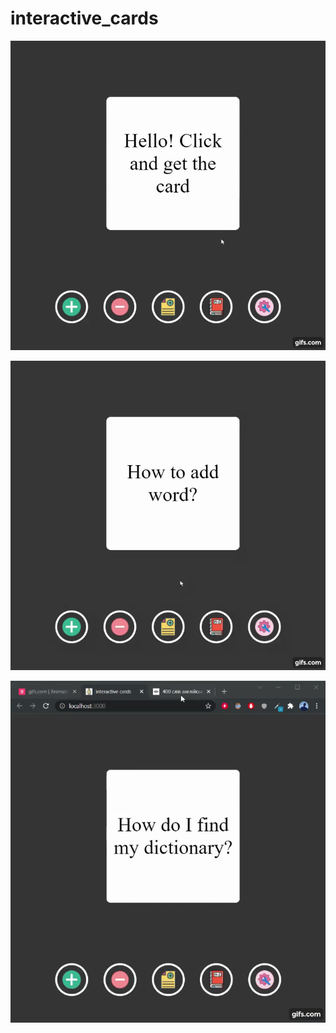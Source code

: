 # interactive_cards

![Alt Text](https://github.com/DanilPidhainyi/interactive_cards/blob/main/showing%20the%20work%20of%20the%20program/gif_1.gif)

![Alt Text](https://github.com/DanilPidhainyi/interactive_cards/blob/main/showing%20the%20work%20of%20the%20program/gif_2.gif)

![Alt Text](https://github.com/DanilPidhainyi/interactive_cards/blob/main/showing%20the%20work%20of%20the%20program/gif_3.gif)
